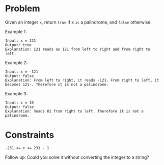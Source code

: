 # Problem 
Given an integer `x`, return `true` if x `is` a  palindrome, and `false` otherwise.

 
Example 1:
```
Input: x = 121
Output: true
Explanation: 121 reads as 121 from left to right and from right to left.
```

Example 2:
```
Input: x = -121
Output: false
Explanation: From left to right, it reads -121. From right to left, it becomes 121-. Therefore it is not a palindrome.
```

Example 3:
```
Input: x = 10
Output: false
Explanation: Reads 01 from right to left. Therefore it is not a palindrome.
```

# Constraints

`-231 <= x <= 231 - 1`
 

Follow up: Could you solve it without converting the integer to a string?